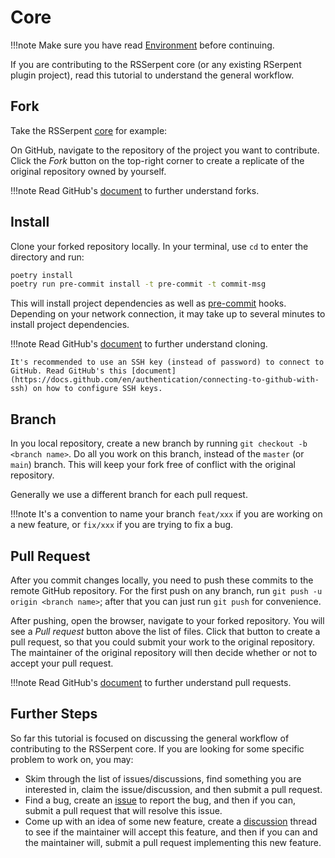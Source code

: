 # Core

!!!note
    Make sure you have read [Environment](index.md) before continuing.

If you are contributing to the RSSerpent core (or any existing RSerpent plugin project), read this tutorial to understand the general workflow.

## Fork

Take the RSSerpent [core](https://github.com/RSSerpent/RSSerpent) for example:

On GitHub, navigate to the repository of the project you want to contribute. Click the *Fork* button on the top-right corner to create a replicate of the original repository owned by yourself.

!!!note
    Read GitHub's [document](https://docs.github.com/en/get-started/quickstart/fork-a-repo) to further understand forks.

## Install

Clone your forked repository locally. In your terminal, use `cd` to enter the directory and run:

```bash
poetry install
poetry run pre-commit install -t pre-commit -t commit-msg
```

This will install project dependencies as well as [pre-commit](https://pre-commit.com/) hooks. Depending on your network connection, it may take up to several minutes to install project dependencies.

!!!note
    Read GitHub's [document](https://docs.github.com/en/repositories/creating-and-managing-repositories/cloning-a-repository) to further understand cloning.

    It's recommended to use an SSH key (instead of password) to connect to GitHub. Read GitHub's this [document](https://docs.github.com/en/authentication/connecting-to-github-with-ssh) on how to configure SSH keys.

## Branch

In you local repository, create a new branch by running `git checkout -b <branch name>`. Do all you work on this branch, instead of the `master` (or `main`) branch. This will keep your fork free of conflict with the original repository.

Generally we use a different branch for each pull request.

!!!note
    It's a convention to name your branch `feat/xxx` if you are working on a new feature, or `fix/xxx` if you are trying to fix a bug.

## Pull Request

After you commit changes locally, you need to push these commits to the remote GitHub repository. For the first push on any branch, run `git push -u origin <branch name>`; after that you can just run `git push` for convenience.

After pushing, open the browser, navigate to your forked repository. You will see a *Pull request* button above the list of files. Click that button to create a pull request, so that you could submit your work to the original repository. The maintainer of the original repository will then decide whether or not to accept your pull request.

!!!note
    Read GitHub's [document](https://docs.github.com/en/github/collaborating-with-pull-requests/proposing-changes-to-your-work-with-pull-requests/creating-a-pull-request-from-a-fork) to further understand pull requests.

## Further Steps

So far this tutorial is focused on discussing the general workflow of contributing to the RSSerpent core. If you are looking for some specific problem to work on, you may:

- Skim through the list of issues/discussions, find something you are interested in, claim the issue/discussion, and then submit a pull request.
- Find a bug, create an [issue](https://github.com/RSSerpent/RSSerpent/issues) to report the bug, and then if you can, submit a pull request that will resolve this issue.
- Come up with an idea of some new feature, create a [discussion](https://github.com/RSSerpent/RSSerpent/discussions) thread to see if the maintainer will accept this feature, and then if you can and the maintainer will, submit a pull request implementing this new feature.
